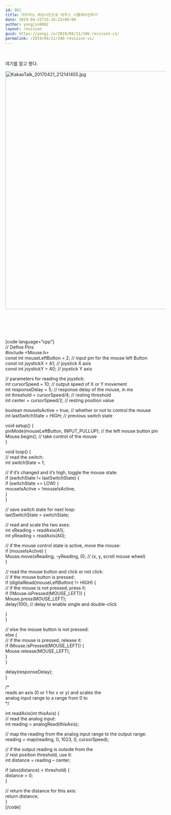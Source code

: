 ```yaml
---
id: 861
title: 아두이노 레오나르도로 마우스 시뮬레이션하기
date: 2019-04-21T15:16:22+09:00
author: yongjin0802
layout: revision
guid: https://yongj.in/2019/04/21/246-revision-v1/
permalink: /2019/04/21/246-revision-v1/
---
```

 



여기를 참고 했다.

<img src="https://yongj.in/wp-content/uploads/2017/04/kakaotalk_20170421_212141455-e1492870559437.jpg" alt="KakaoTalk_20170421_212141455.jpg" width="540" height="747" class="aligncenter size-full wp-image-252" srcset="https://yongj.in/wp-content/uploads/2017/04/kakaotalk_20170421_212141455-e1492870559437.jpg 540w, https://yongj.in/wp-content/uploads/2017/04/kakaotalk_20170421_212141455-e1492870559437-217x300.jpg 217w" sizes="(max-width: 540px) 100vw, 540px" /> 



 

 

   
[code language=&#8221;cpp&#8221;]  
// Define Pins  
#include <Mouse.h>  
const int mouseLeftButton = 2; // input pin for the mouse left Button  
const int joystickX = A1; // joystick X axis  
const int joystickY = A0; // joystick Y axis

// parameters for reading the joystick:  
int cursorSpeed = 10; // output speed of X or Y movement  
int responseDelay = 5; // response delay of the mouse, in ms  
int threshold = cursorSpeed/4; // resting threshold  
int center = cursorSpeed/2; // resting position value

boolean mouseIsActive = true; // whether or not to control the mouse  
int lastSwitchState = HIGH; // previous switch state

void setup() {  
pinMode(mouseLeftButton, INPUT_PULLUP); // the left mouse button pin  
Mouse.begin(); // take control of the mouse  
}

void loop() {  
// read the switch:  
int switchState = 1;

// if it&#8217;s changed and it&#8217;s high, toggle the mouse state:  
if (switchState != lastSwitchState) {  
if (switchState == LOW) {  
mouseIsActive = !mouseIsActive;  
}  
}

// save switch state for next loop:  
lastSwitchState = switchState;

// read and scale the two axes:  
int xReading = readAxis(A1);  
int yReading = readAxis(A0);

// if the mouse control state is active, move the mouse:  
if (mouseIsActive) {  
Mouse.move(xReading, -yReading, 0); // (x, y, scroll mouse wheel)  
}

// read the mouse button and click or not click:  
// if the mouse button is pressed:  
if (digitalRead(mouseLeftButton) != HIGH) {  
// if the mouse is not pressed, press it:  
if (!Mouse.isPressed(MOUSE_LEFT)) {  
Mouse.press(MOUSE_LEFT);  
delay(100); // delay to enable single and double-click

}  
}

// else the mouse button is not pressed:  
else {  
// if the mouse is pressed, release it:  
if (Mouse.isPressed(MOUSE_LEFT)) {  
Mouse.release(MOUSE_LEFT);  
}  
}

delay(responseDelay);  
}

/*  
reads an axis (0 or 1 for x or y) and scales the  
analog input range to a range from 0 to  
*/

int readAxis(int thisAxis) {  
// read the analog input:  
int reading = analogRead(thisAxis);

// map the reading from the analog input range to the output range:  
reading = map(reading, 0, 1023, 0, cursorSpeed);

// if the output reading is outside from the  
// rest position threshold, use it:  
int distance = reading &#8211; center;

if (abs(distance) < threshold) {  
distance = 0;  
}

// return the distance for this axis:  
return distance;  
}  
[/code]